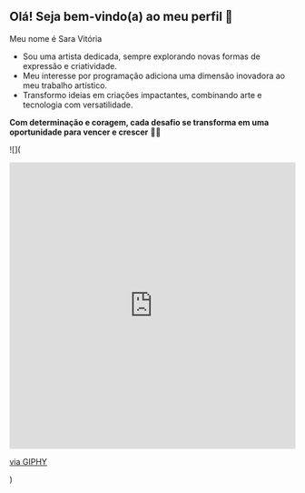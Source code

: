 ## Olá! Seja bem-vindo(a) ao meu perfil 💜 

Meu nome é Sara Vitória 

- Sou uma artista dedicada, sempre explorando novas formas de expressão e criatividade.
- Meu interesse por programação adiciona uma dimensão inovadora ao meu trabalho artístico.
- Transformo ideias em criações impactantes, combinando arte e tecnologia com versatilidade.

**Com determinação e coragem, cada desafio se transforma em uma oportunidade para vencer e crescer** 🚀🌟


![](<div style="width:100%;height:0;padding-bottom:100%;position:relative;"><iframe src="https://giphy.com/embed/l1TJVLJM0hfnGJjE4t" width="100%" height="100%" style="position:absolute" frameBorder="0" class="giphy-embed" allowFullScreen></iframe></div><p><a href="https://giphy.com/gifs/bbcamerica-nature-bbc-america-earthflight-l1TJVLJM0hfnGJjE4t">via GIPHY</a></p>)





